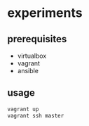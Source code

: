 # experiments

## prerequisites

- virtualbox
- vagrant
- ansible

## usage

```sh
vagrant up
vagrant ssh master
```
